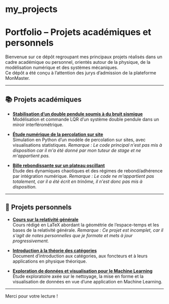 # my_projects

# Portfolio – Projets académiques et personnels

Bienvenue sur ce dépôt regroupant mes principaux projets réalisés dans un cadre académique ou personnel, orientés autour de la physique, de la modélisation numérique et des systèmes mécaniques.  
Ce dépôt a été conçu à l’attention des jurys d’admission de la plateforme MonMaster.

---

## 📚 Projets académiques

- **[Stabilisation d’un double pendule soumis à du bruit sismique](academic_projects/double_stabilized_pendulum/)**  
  Modélisation et commande LQR d’un système double pendule dans un miroir interférométrique.

- **[Étude numérique de la percolation sur site](academic_projects/numerical_percolation/)**  
  Simulation en Python d’un modèle de percolation sur sites, avec visualisations statistiques. *Remarque : Le code principal n'est pas mis à disposition car il m'a été donné par mon tuteur de stage et ne m'appartient pas.*

- **[Bille rebondissante sur un plateau oscillant](academic_projects/ball_on_a_vibrating_tray/)**  
  Étude des dynamiques chaotiques et des régimes de rebond/adhérence par intégration numérique. *Remarque : Le code ne m'appartient pas totalement, car il a été écrit en trinôme, il n'est donc pas mis à disposition.*
  
---

## 💼 Projets personnels

- **[Cours sur la relativité générale](personal_projects/course_on_general_relativity/)**  
  Cours rédigé en LaTeX abordant la géométrie de l’espace-temps et les bases de la relativité générale. *Remarque : Ce projet est incomplet, car il s'agit de notes personnelles que je formate et mets à jour progressivement.*

- **[Introduction à la théorie des catégories](personal_projects/introduction_to_category_theory/)**  
  Document d’introduction aux catégories, aux foncteurs et à leurs applications en physique théorique.

- **[Exploration de données et visualisation pour le Machine Learning](personal_projects/Machine_Learning_Project/)**  
Étude exploratoire axée sur le nettoyage, la mise en forme et la visualisation de données en vue d’une application en Machine Learning.

--- 
Merci pour votre lecture !
